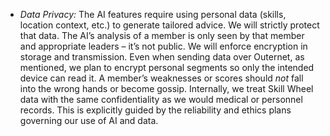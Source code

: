 - _Data Privacy:_ The AI features require using personal data (skills, location context, etc.) to generate tailored advice. We will strictly protect that data. The AI’s analysis of a member is only seen by that member and appropriate leaders – it’s not public. We will enforce encryption in storage and transmission. Even when sending data over Outernet, as mentioned, we plan to encrypt personal segments so only the intended device can read it. A member’s weaknesses or scores should _not_ fall into the wrong hands or become gossip. Internally, we treat Skill Wheel data with the same confidentiality as we would medical or personnel records. This is explicitly guided by the reliability and ethics plans governing our use of AI and data.